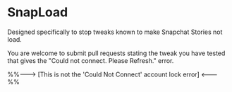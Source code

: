 # SnapLoad
Designed specifically to stop tweaks known to make Snapchat Stories not load.


You are welcome to submit pull requests stating the tweak you have tested that gives the "Could not connect. Please Refresh." error.


%%---> [This is not the 'Could Not Connect' account lock error] <---%%

